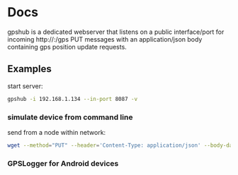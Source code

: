 # Docs

gpshub is a dedicated webserver that listens on a public interface/port for incoming http://<host>:<port>/gps PUT messages
with an application/json body containing gps position update requests.

## Examples
start server:
```sh
gpshub -i 192.168.1.134 --in-port 8087 -v
```


### simulate device from command line
send from a node within network:
```sh
wget --method="PUT" --header='Content-Type: application/json' --body-data='{"id":12345,"date":1648400674,"lat":37.123,"lon":-120.56,"alt":60.01,"acc":20.5,"org":1,"role":2,"status":0}'  http://192.168.1.134:8087/gps
```

### GPSLogger for Android devices

